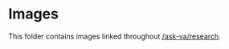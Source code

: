 # Images

This folder contains images linked throughout [/ask-va/research](https://github.com/department-of-veterans-affairs/va.gov-team/new/master/products/ask-va/research).
